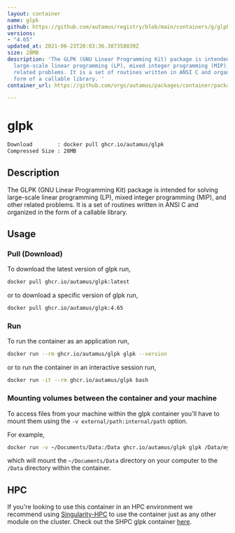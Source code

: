 ```yaml
---
layout: container
name: glpk
github: https://github.com/autamus/registry/blob/main/containers/g/glpk/spack.yaml
versions:
- "4.65"
updated_at: 2021-06-23T20:03:36.387358839Z
size: 28MB
description: 'The GLPK (GNU Linear Programming Kit) package is intended for solving
  large-scale linear programming (LP), mixed integer programming (MIP), and other
  related problems. It is a set of routines written in ANSI C and organized in the
  form of a callable library. '
container_url: https://github.com/orgs/autamus/packages/container/package/glpk

---
```

# glpk
```bash 
Download        : docker pull ghcr.io/autamus/glpk
Compressed Size : 28MB
```

## Description
The GLPK (GNU Linear Programming Kit) package is intended for solving large-scale linear programming (LP), mixed integer programming (MIP), and other related problems. It is a set of routines written in ANSI C and organized in the form of a callable library. 

## Usage
### Pull (Download)
To download the latest version of glpk run,

```bash
docker pull ghcr.io/autamus/glpk:latest
```

or to download a specific version of glpk run,

```bash
docker pull ghcr.io/autamus/glpk:4.65
```
### Run
To run the container as an application run,
```bash
docker run --rm ghcr.io/autamus/glpk glpk --version
```

or to run the container in an interactive session run,
```bash
docker run -it --rm ghcr.io/autamus/glpk bash
```

### Mounting volumes between the container and your machine
To access files from your machine within the glpk container you'll have to mount them using the `-v external/path:internal/path` option.

For example,
```bash
docker run -v ~/Documents/Data:/Data ghcr.io/autamus/glpk glpk /Data/myData.csv
```
which will mount the `~/Documents/Data` directory on your computer to the `/Data` directory within the container.

## HPC
If you're looking to use this container in an HPC environment we recommend using [Singularity-HPC](https://singularity-hpc.readthedocs.io) to use the container just as any other module on the cluster. Check out the SHPC glpk container [here](https://singularityhub.github.io/singularity-hpc/r/ghcr.io-autamus-glpk/).
